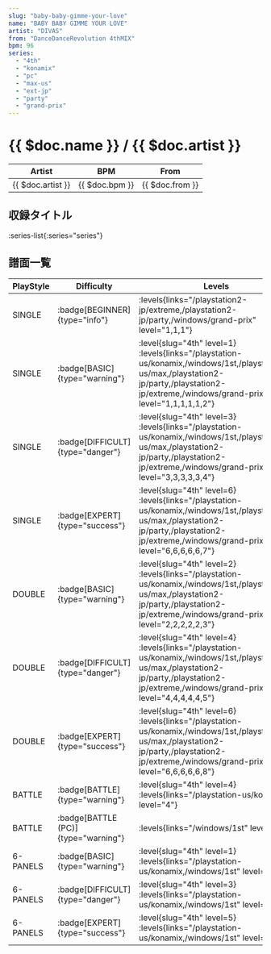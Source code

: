 ```yaml
---
slug: "baby-baby-gimme-your-love"
name: "BABY BABY GIMME YOUR LOVE"
artist: "DIVAS"
from: "DanceDanceRevolution 4thMIX"
bpm: 96
series:
  - "4th"
  - "konamix"
  - "pc"
  - "max-us"
  - "ext-jp"
  - "party"
  - "grand-prix"
---
```


# {{ $doc.name }} / {{ $doc.artist }}

|Artist|BPM|From|
|------|---|----|
|{{ $doc.artist }}|{{ $doc.bpm }}|{{ $doc.from }}|

## 収録タイトル

:series-list{:series="series"}

## 譜面一覧

|PlayStyle|Difficulty|Levels|Notes|Movie|
|---------|----------|------|-----|-----|
|SINGLE| :badge[BEGINNER]{type="info"}| :levels{links="/playstation2-jp/extreme,/playstation2-jp/party,/windows/grand-prix" level="1,1,1"}|52/0||
|SINGLE| :badge[BASIC]{type="warning"}|<div class="field is-grouped is-grouped-multiline"> :level{slug="4th" level=1} :levels{links="/playstation-us/konamix,/windows/1st,/playstation2-us/max,/playstation2-jp/party,/playstation2-jp/extreme,/windows/grand-prix" level="1,1,1,1,1,2"}</div>|62/0||
|SINGLE| :badge[DIFFICULT]{type="danger"}|<div class="field is-grouped is-grouped-multiline"> :level{slug="4th" level=3} :levels{links="/playstation-us/konamix,/windows/1st,/playstation2-us/max,/playstation2-jp/party,/playstation2-jp/extreme,/windows/grand-prix" level="3,3,3,3,3,4"}</div>|110/0||
|SINGLE| :badge[EXPERT]{type="success"}|<div class="field is-grouped is-grouped-multiline"> :level{slug="4th" level=6} :levels{links="/playstation-us/konamix,/windows/1st,/playstation2-us/max,/playstation2-jp/party,/playstation2-jp/extreme,/windows/grand-prix" level="6,6,6,6,6,7"}</div>|163/0||
|DOUBLE| :badge[BASIC]{type="warning"}|<div class="field is-grouped is-grouped-multiline"> :level{slug="4th" level=2} :levels{links="/playstation-us/konamix,/windows/1st,/playstation2-us/max,/playstation2-jp/party,/playstation2-jp/extreme,/windows/grand-prix" level="2,2,2,2,2,3"}</div>|80/0||
|DOUBLE| :badge[DIFFICULT]{type="danger"}|<div class="field is-grouped is-grouped-multiline"> :level{slug="4th" level=4} :levels{links="/playstation-us/konamix,/windows/1st,/playstation2-us/max,/playstation2-jp/party,/playstation2-jp/extreme,/windows/grand-prix" level="4,4,4,4,4,5"}</div>|107/0||
|DOUBLE| :badge[EXPERT]{type="success"}|<div class="field is-grouped is-grouped-multiline"> :level{slug="4th" level=6} :levels{links="/playstation-us/konamix,/windows/1st,/playstation2-us/max,/playstation2-jp/party,/playstation2-jp/extreme,/windows/grand-prix" level="6,6,6,6,6,8"}</div>|176/0||
|BATTLE| :badge[BATTLE]{type="warning"}|<div class="field is-grouped is-grouped-multiline"> :level{slug="4th" level=4} :levels{links="/playstation-us/konamix" level="4"}</div>|||
|BATTLE| :badge[BATTLE (PC)]{type="warning"}| :levels{links="/windows/1st" level="4"}|||
|6-PANELS| :badge[BASIC]{type="warning"}|<div class="field is-grouped is-grouped-multiline"> :level{slug="4th" level=1} :levels{links="/playstation-us/konamix,/windows/1st" level="1,1"}</div>|62/0||
|6-PANELS| :badge[DIFFICULT]{type="danger"}|<div class="field is-grouped is-grouped-multiline"> :level{slug="4th" level=3} :levels{links="/playstation-us/konamix,/windows/1st" level="3,3"}</div>|97/0||
|6-PANELS| :badge[EXPERT]{type="success"}|<div class="field is-grouped is-grouped-multiline"> :level{slug="4th" level=5} :levels{links="/playstation-us/konamix,/windows/1st" level="5,5"}</div>|162/0||

